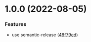# 1.0.0 (2022-08-05)


### Features

* use semantic-release ([48f79ed](https://github.com/deroffal/github-stats/commit/48f79ed2b7e8d8e54b5643b03db6de62d4ace783))
